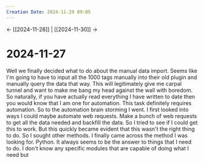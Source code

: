 ```yaml
---
Creation Date: 2024-11-29 09:05
---
```


<- [[2024-11-28]] | [[2024-11-30]]  ->

# 2024-11-27
Well we finally decided what to do about the manual data import. Seems like I'm going to have to input all the 1000 tags manually into their old plugin and manually query the data that way. This will legitimately give me carpal tunnel and want to make me bang my head against the wall with boredom. So naturally, if you have actually read everything I have written to date then you would know that I am one for automation. This task definitely requires automation. So to the automation brain storming I went. I first looked into ways I could maybe automate web requests. Make a bunch of web requests to get all the data needed and backfill the data. So I tried to see if I could get this to work. But this quickly became evident that this wasn't the right thing to do. So I sought other methods. I finally came across the method I was looking for. Python. It always seems to be the answer to things that I need to do. I don't know any specific modules that are capable of doing what I need but 